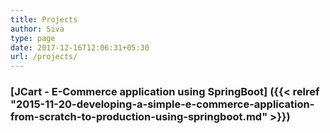 ```yaml
---
title: Projects
author: Siva
type: page
date: 2017-12-16T12:06:31+05:30
url: /projects/
---
```


### [JCart - E-Commerce application using SpringBoot] ({{< relref "2015-11-20-developing-a-simple-e-commerce-application-from-scratch-to-production-using-springboot.md" >}})
